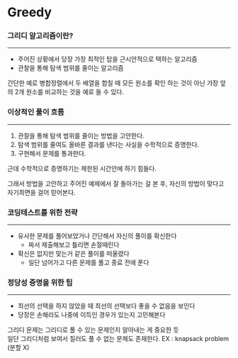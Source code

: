# Greedy

### 그리디 알고리즘이란?
---
- 주어진 상황에서 당장 가장 최적인 탑을 근시안적으로 택하는 알고리즘
- 관찰을 통해 탐색 범위를 줄이는 알고리즘
  
간단한 예로 병합정렬에서 두 배열을 합칠 때 모든 원소를 확인 하는 것이 아닌 가장 앞의 2개 원소를 비교하는 것을 예로 들 수 있다.

### 이상적인 풀이 흐름
---
1. 관찰을 통해 탐색 범위를 줄이는 방법을 고안한다.
2. 탐색 범위를 줄여도 올바른 결과를 낸다는 사실을 수학적으로 증명한다.
3. 구현해서 문제를 통과한다.

근데 수학적으로 증명하기는 제한된 시간안에 하기 힘들다.  

그래서 방법을 고안하고 주어진 예제에서 잘 돌아가는 걸 본 후, 자신의 방법이 맞다고 자기최면을 걸어 믿어본다.

### 코딩테스트를 위한 전략
---
- 유사한 문제를 풀어보았거나 간단해서 자신의 풀이를 확신한다
  - 짜서 제출해보고 틀리면 손절때린다
- 확신은 없지만 맞는거 같은 풀이를 떠올렸다
  - 일단 넘어가고 다른 문제를 풀고 종료 전에 푼다

### 정당성 증명을 위한 팁
---
- 최선의 선택을 하지 않았을 때 최선의 선택보다 좋을 수 없음을 보인다
- 당장은 손해라도 나중에 이득인 경우가 있는지 고민해본다


그리디 문제는 그리디로 풀 수 있는 문제인지 알아내는 게 중요한 듯  
일단 그리디처럼 보여서 질러도 풀 수 없는 문제도 존재한다. EX : knapsack problem (분할 X)